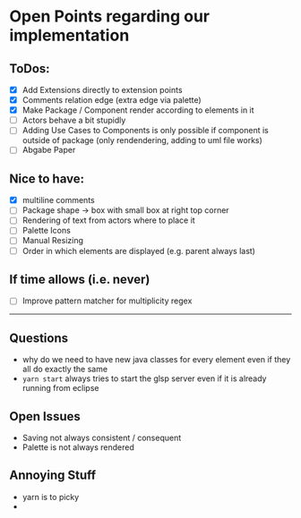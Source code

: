 # Open Points regarding our implementation

## ToDos:
- [x] Add Extensions directly to extension points
- [x] Comments relation edge (extra edge via palette)
- [x] Make Package / Component render according to elements in it
- [ ] Actors behave a bit stupidly
- [ ] Adding Use Cases to Components is only possible if component is outside of package (only rendendering, adding to uml file works)
- [ ] Abgabe Paper

## Nice to have: 
- [x] multiline comments
- [ ] Package shape -> box with small box at right top corner
- [ ] Rendering of text from actors where to place it
- [ ] Palette Icons
- [ ] Manual Resizing
- [ ] Order in which elements are displayed (e.g. parent always last)

## If time allows (i.e. never)
- [ ] Improve pattern matcher for multiplicity regex

------------

## Questions
- why do we need to have new java classes for every element even if they all do exactly the same
- ```yarn start``` always tries to start the glsp server even if it is already running from eclipse

## Open Issues
- Saving not always consistent / consequent
- Palette is not always rendered

## Annoying Stuff

- yarn is to picky
- 

